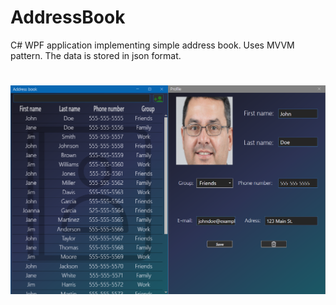 # AddressBook
C# WPF application implementing simple address book. Uses MVVM pattern. The data is stored in json format.
#
##
![Alt text](/AddressBook/Media/Screen.png)
#